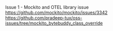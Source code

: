 Issue 1 - Mockito and OTEL library issue  
https://github.com/mockito/mockito/issues/3342
https://github.com/pradeep-tux/oss-issues/tree/mockito_bytebuddy_class_override
